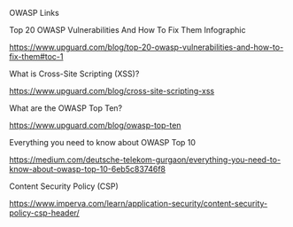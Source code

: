 
OWASP Links


Top 20 OWASP Vulnerabilities And How To Fix Them Infographic

https://www.upguard.com/blog/top-20-owasp-vulnerabilities-and-how-to-fix-them#toc-1

What is Cross-Site Scripting (XSS)?

https://www.upguard.com/blog/cross-site-scripting-xss

What are the OWASP Top Ten?

https://www.upguard.com/blog/owasp-top-ten

Everything you need to know about OWASP Top 10

https://medium.com/deutsche-telekom-gurgaon/everything-you-need-to-know-about-owasp-top-10-6eb5c83746f8

Content Security Policy (CSP)

https://www.imperva.com/learn/application-security/content-security-policy-csp-header/

